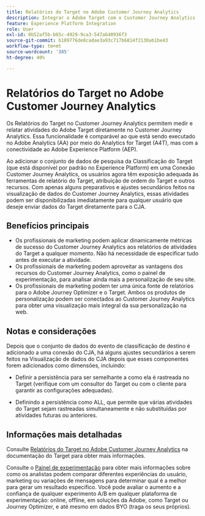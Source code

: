 ```yaml
---
title: Relatórios do Target no Adobe Customer Journey Analytics
description: Integrar o Adobe Target com o Customer Journey Analytics
feature: Experience Platform Integration
role: User
exl-id: 0b52af5b-b65c-4929-9ca3-547a640936f3
source-git-commit: b189776de8cadae3a93c717b6814f2130ab1be43
workflow-type: tm+mt
source-wordcount: '385'
ht-degree: 40%

---
```


# Relatórios do Target no Adobe Customer Journey Analytics

Os Relatórios do Target no Customer Journey Analytics permitem medir e relatar atividades do Adobe Target diretamente no Customer Journey Analytics. Essa funcionalidade é comparável ao que está sendo executado no Adobe Analytics (AA) por meio do Analytics for Target (A4T), mas com a conectividade ao Adobe Experience Platform (AEP).

Ao adicionar o conjunto de dados de pesquisa da Classificação do Target (que está disponível por padrão no Experience Platform) em uma Conexão Customer Journey Analytics, os usuários agora têm exposição adequada às ferramentas de relatório do Target, atribuição de ordem do Target e outros recursos. Com apenas alguns preparativos e ajustes secundários feitos na visualização de dados do Customer Journey Analytics, essas atividades podem ser disponibilizadas imediatamente para qualquer usuário que deseje enviar dados do Target diretamente para o CJA.

## Benefícios principais

* Os profissionais de marketing podem aplicar dinamicamente métricas de sucesso do Customer Journey Analytics aos relatórios de atividades do Target a qualquer momento. Não há necessidade de especificar tudo antes de executar a atividade.
* Os profissionais de marketing podem aproveitar as vantagens dos recursos do Customer Journey Analytics, como o painel de experimentação, para analisar ainda mais a personalização de seu site.
* Os profissionais de marketing podem ter uma única fonte de relatórios para o Adobe Journey Optimizer e o Target. Ambos os produtos de personalização podem ser conectados ao Customer Journey Analytics para obter uma visualização mais integral da sua personalização na web.

## Notas e considerações

Depois que o conjunto de dados do evento de classificação de destino é adicionado a uma conexão do CJA, há alguns ajustes secundários a serem feitos na Visualização de dados do CJA depois que esses componentes forem adicionados como dimensões, incluindo:

* Definir a persistência para ser semelhante a como ela é rastreada no Target (verifique com um consultor do Target ou com o cliente para garantir as configurações adequadas).

* Definindo a persistência como ALL, que permite que várias atividades do Target sejam rastreadas simultaneamente e não substituídas por atividades futuras ou anteriores.

## Informações mais detalhadas

Consulte [Relatórios do Target no Adobe Customer Journey Analytics](https://experienceleague.adobe.com/pt-br/docs/target/using/integrate/cja/target-reporting-in-cja) na documentação do Target para obter mais informações.

Consulte o [Painel de experimentação](../analysis-workspace/c-panels/experimentation.md) para obter mais informações sobre como os analistas podem comparar diferentes experiências do usuário, marketing ou variações de mensagens para determinar qual é a melhor para gerar um resultado específico. Você pode avaliar o aumento e a confiança de qualquer experimento A/B em qualquer plataforma de experimentação: online, offline, em soluções da Adobe, como Target ou Journey Optimizer, e até mesmo em dados BYO (traga os seus próprios).
